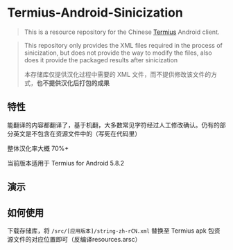 # Termius-Android-Sinicization

> This is a resource repository for the Chinese [Termius](https://termius.com) Android client.

> This repository only provides the XML files required in the process of sinicization, but does not provide the way to modify the files, also does it provide the packaged results after sinicization
> 
> 本存储库仅提供汉化过程中需要的 XML 文件，而不提供修改该文件的方式，**也不提供汉化后打包的成果**

## 特性

能翻译的内容都翻译了，基于机翻，大多数常见字符经过人工修改确认。仍有的部分英文是不包含在资源文件中的（写死在代码里）

整体汉化率大概 70%+

当前版本适用于 Termius for Android 5.8.2

## 演示



## 如何使用

下载存储库，将 `/src/[应用版本]/string-zh-rCN.xml` 替换至 Termius apk 包资源文件的对应位置即可（反编译resources.arsc）
